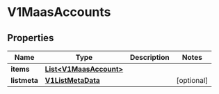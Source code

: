 # V1MaasAccounts

## Properties
Name | Type | Description | Notes
------------ | ------------- | ------------- | -------------
**items** | [**List&lt;V1MaasAccount&gt;**](V1MaasAccount.md) |  | 
**listmeta** | [**V1ListMetaData**](V1ListMetaData.md) |  |  [optional]
